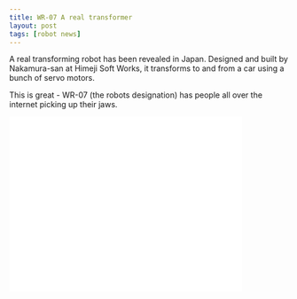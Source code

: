 ```yaml
---
title: WR-07 A real transformer
layout: post
tags: [robot news]
---
```

A real transforming robot has been revealed in Japan. Designed and built by Nakamura-san at Himeji Soft Works, it transforms to and from a car using a bunch of servo motors.

This is great - <span class="caps">WR</span>-07 (the robots designation) has people all over the internet picking up their jaws.

<iframe src="//www.youtube.com/embed/STQ3nhXuuEM" allowfullscreen="allowfullscreen" frameborder="0" height="315" width="420"></iframe>

